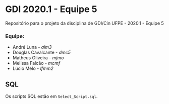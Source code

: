 # GDI 2020.1 - Equipe 5
Repositório para o projeto da disciplina de GDI/Cin UFPE - 2020.1 - Equipe 5

### Equipe:
- André Luna - *alm3*
- Douglas Cavalcante - *dmc5*
- Matheus Oliveira - *mjmo*
- Melissa Falcão - *mcmf*
- Lúcio Melo - *lfmm2*

## SQL
Os scripts SQL estão em `Select_Script.sql`.